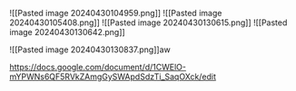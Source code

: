 ![[Pasted image 20240430104959.png]]
![[Pasted image 20240430105408.png]]
![[Pasted image 20240430130615.png]]
![[Pasted image 20240430130642.png]]

![[Pasted image 20240430130837.png]]aw

https://docs.google.com/document/d/1CWElO-mYPWNs6QF5RVkZAmgGySWApdSdzTi_SaqOXck/edit